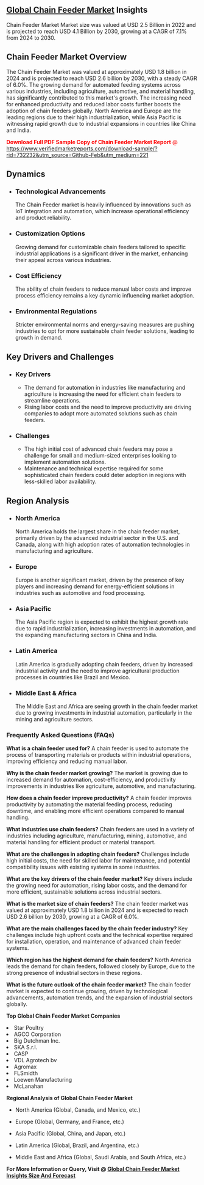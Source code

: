 <h2><a href="https://www.verifiedmarketreports.com/download-sample/?rid=732232&amp;utm_source=Github&amp;utm_medium=221" target="_blank">Global Chain Feeder Market</a> Insights</h2><p>Chain Feeder Market Market size was valued at USD 2.5 Billion in 2022 and is projected to reach USD 4.1 Billion by 2030, growing at a CAGR of 7.1% from 2024 to 2030.</p><p> <h2>Chain Feeder Market Overview</h2> <p>The Chain Feeder Market was valued at approximately USD 1.8 billion in 2024 and is projected to reach USD 2.6 billion by 2030, with a steady CAGR of 6.0%. The growing demand for automated feeding systems across various industries, including agriculture, automotive, and material handling, has significantly contributed to this market's growth. The increasing need for enhanced productivity and reduced labor costs further boosts the adoption of chain feeders globally. North America and Europe are the leading regions due to their high industrialization, while Asia Pacific is witnessing rapid growth due to industrial expansions in countries like China and India. </p> <p><p><span class=""><span style="color: #ff0000;"><strong>Download Full PDF Sample Copy of Chain Feeder Market Report</strong> @ </span><a href="https://www.verifiedmarketreports.com/download-sample/?rid=732232&amp;utm_source=Github-Feb&amp;utm_medium=221" target="_blank">https://www.verifiedmarketreports.com/download-sample/?rid=732232&amp;utm_source=Github-Feb&amp;utm_medium=221</a></span></p></p> <h2>Dynamics</h2> <ul> <li><h3>Technological Advancements</h3> The Chain Feeder market is heavily influenced by innovations such as IoT integration and automation, which increase operational efficiency and product reliability.</li> <li><h3>Customization Options</h3> Growing demand for customizable chain feeders tailored to specific industrial applications is a significant driver in the market, enhancing their appeal across various industries.</li> <li><h3>Cost Efficiency</h3> The ability of chain feeders to reduce manual labor costs and improve process efficiency remains a key dynamic influencing market adoption.</li> <li><h3>Environmental Regulations</h3> Stricter environmental norms and energy-saving measures are pushing industries to opt for more sustainable chain feeder solutions, leading to growth in demand.</li> </ul> <h2>Key Drivers and Challenges</h2> <ul> <li><h3>Key Drivers</h3> <ul> <li>The demand for automation in industries like manufacturing and agriculture is increasing the need for efficient chain feeders to streamline operations.</li> <li>Rising labor costs and the need to improve productivity are driving companies to adopt more automated solutions such as chain feeders.</li> </ul> </li> <li><h3>Challenges</h3> <ul> <li>The high initial cost of advanced chain feeders may pose a challenge for small and medium-sized enterprises looking to implement automation solutions.</li> <li>Maintenance and technical expertise required for some sophisticated chain feeders could deter adoption in regions with less-skilled labor availability.</li> </ul> </li> </ul> <h2>Region Analysis</h2> <ul> <li><h3>North America</h3> North America holds the largest share in the chain feeder market, primarily driven by the advanced industrial sector in the U.S. and Canada, along with high adoption rates of automation technologies in manufacturing and agriculture.</li> <li><h3>Europe</h3> Europe is another significant market, driven by the presence of key players and increasing demand for energy-efficient solutions in industries such as automotive and food processing.</li> <li><h3>Asia Pacific</h3> The Asia Pacific region is expected to exhibit the highest growth rate due to rapid industrialization, increasing investments in automation, and the expanding manufacturing sectors in China and India.</li> <li><h3>Latin America</h3> Latin America is gradually adopting chain feeders, driven by increased industrial activity and the need to improve agricultural production processes in countries like Brazil and Mexico.</li> <li><h3>Middle East & Africa</h3> The Middle East and Africa are seeing growth in the chain feeder market due to growing investments in industrial automation, particularly in the mining and agriculture sectors.</li> </ul> <h3>Frequently Asked Questions (FAQs)</h3> <p><strong>What is a chain feeder used for?</strong> A chain feeder is used to automate the process of transporting materials or products within industrial operations, improving efficiency and reducing manual labor.</p> <p><strong>Why is the chain feeder market growing?</strong> The market is growing due to increased demand for automation, cost-efficiency, and productivity improvements in industries like agriculture, automotive, and manufacturing.</p> <p><strong>How does a chain feeder improve productivity?</strong> A chain feeder improves productivity by automating the material feeding process, reducing downtime, and enabling more efficient operations compared to manual handling.</p> <p><strong>What industries use chain feeders?</strong> Chain feeders are used in a variety of industries including agriculture, manufacturing, mining, automotive, and material handling for efficient product or material transport.</p> <p><strong>What are the challenges in adopting chain feeders?</strong> Challenges include high initial costs, the need for skilled labor for maintenance, and potential compatibility issues with existing systems in some industries.</p> <p><strong>What are the key drivers of the chain feeder market?</strong> Key drivers include the growing need for automation, rising labor costs, and the demand for more efficient, sustainable solutions across industrial sectors.</p> <p><strong>What is the market size of chain feeders?</strong> The chain feeder market was valued at approximately USD 1.8 billion in 2024 and is expected to reach USD 2.6 billion by 2030, growing at a CAGR of 6.0%.</p> <p><strong>What are the main challenges faced by the chain feeder industry?</strong> Key challenges include high upfront costs and the technical expertise required for installation, operation, and maintenance of advanced chain feeder systems.</p> <p><strong>Which region has the highest demand for chain feeders?</strong> North America leads the demand for chain feeders, followed closely by Europe, due to the strong presence of industrial sectors in these regions.</p> <p><strong>What is the future outlook of the chain feeder market?</strong> The chain feeder market is expected to continue growing, driven by technological advancements, automation trends, and the expansion of industrial sectors globally.</p> </p><p><strong>Top Global Chain Feeder Market Companies</strong></p><div data-test-id=""><p><li>Star Poultry</li><li> AGCO Corporation</li><li> Big Dutchman Inc.</li><li> SKA S.r.l.</li><li> CASP</li><li> VDL Agrotech bv</li><li> Agromax</li><li> FLSmidth</li><li> Loewen Manufacturing</li><li> McLanahan</li></p><div><strong>Regional Analysis of&nbsp;Global Chain Feeder Market</strong></div><ul><li dir="ltr"><p dir="ltr">North America&nbsp;(Global, Canada, and Mexico, etc.)</p></li><li dir="ltr"><p dir="ltr">Europe (Global, Germany, and France, etc.)</p></li><li dir="ltr"><p dir="ltr">Asia Pacific&nbsp;(Global, China, and Japan, etc.)</p></li><li dir="ltr"><p dir="ltr">Latin America&nbsp;(Global, Brazil, and Argentina, etc.)</p></li><li dir="ltr">Middle East and Africa&nbsp;(Global, Saudi Arabia, and South Africa, etc.)</li></ul><p><strong>For More Information or Query, Visit @&nbsp;</strong><strong><a href="https://www.verifiedmarketreports.com/product/chain-feeder-market/?utm_source=Github&amp;utm_medium=221" target="_blank">Global Chain Feeder Market Insights Size And Forecast</a></strong></p></div>
